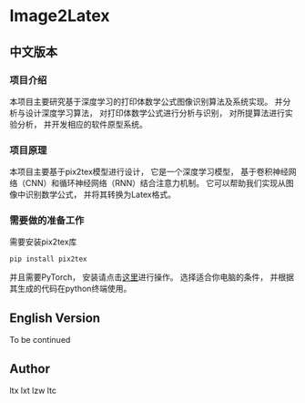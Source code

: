 # Image2Latex

## 中文版本
### 项目介绍
本项目主要研究基于深度学习的打印体数学公式图像识别算法及系统实现。
并分析与设计深度学习算法，
对打印体数学公式进行分析与识别，
对所提算法进行实验分析，
并开发相应的软件原型系统。

### 项目原理
本项目主要基于pix2tex模型进行设计，
它是一个深度学习模型，
基于卷积神经网络（CNN）和循环神经网络（RNN）结合注意力机制。
它可以帮助我们实现从图像中识别数学公式，
并将其转换为Latex格式。

### 需要做的准备工作
需要安装pix2tex库

`pip install pix2tex`

并且需要PyTorch，
安装请点击[这里](https://pytorch.org/get-started/locally/)进行操作。
选择适合你电脑的条件，
并根据其生成的代码在python终端使用。


## English Version
To be continued

## Author

ltx lxt lzw ltc

